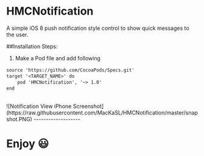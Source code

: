 # HMCNotification

A simple iOS 8 push notification style control to show quick messages to the user.


##Installation Steps:

1) Make a Pod file and add following

```
source 'https://github.com/CocoaPods/Specs.git'
target '<TARGET_NAME>' do
	pod 'HMCNotification', '~> 1.0'
end
```

<br>
![Notification View iPhone Screenshot](https://raw.githubusercontent.com/MacKaSL/HMCNotification/master/snapshot.PNG)
-------------------
<br>

Enjoy :smiley:
===
